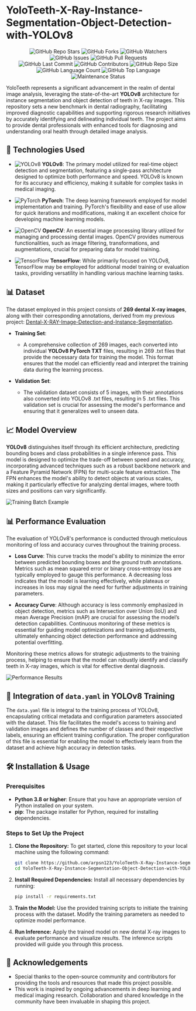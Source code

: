 # YoloTeeth-X-Ray-Instance-Segmentation-Object-Detection-with-YOLOv8

<!-- Repository Overview Badges -->
<div align="center">
    <img src="https://img.shields.io/github/stars/arpsn123/YoloTeeth-X-Ray-Instance-Segmentation-Object-Detection-with-YOLOv8?style=for-the-badge&logo=github&logoColor=white&color=ffca28" alt="GitHub Repo Stars">
    <img src="https://img.shields.io/github/forks/arpsn123/YoloTeeth-X-Ray-Instance-Segmentation-Object-Detection-with-YOLOv8?style=for-the-badge&logo=github&logoColor=white&color=00aaff" alt="GitHub Forks">
    <img src="https://img.shields.io/github/watchers/arpsn123/YoloTeeth-X-Ray-Instance-Segmentation-Object-Detection-with-YOLOv8?style=for-the-badge&logo=github&logoColor=white&color=00e676" alt="GitHub Watchers">
</div>

<!-- Issue & Pull Request Badges -->
<div align="center">
    <img src="https://img.shields.io/github/issues/arpsn123/YoloTeeth-X-Ray-Instance-Segmentation-Object-Detection-with-YOLOv8?style=for-the-badge&logo=github&logoColor=white&color=ea4335" alt="GitHub Issues">
    <img src="https://img.shields.io/github/issues-pr/arpsn123/YoloTeeth-X-Ray-Instance-Segmentation-Object-Detection-with-YOLOv8?style=for-the-badge&logo=github&logoColor=white&color=ff9100" alt="GitHub Pull Requests">
</div>

<!-- Repository Activity & Stats Badges -->
<div align="center">
    <img src="https://img.shields.io/github/last-commit/arpsn123/YoloTeeth-X-Ray-Instance-Segmentation-Object-Detection-with-YOLOv8?style=for-the-badge&logo=github&logoColor=white&color=673ab7" alt="GitHub Last Commit">
    <img src="https://img.shields.io/github/contributors/arpsn123/YoloTeeth-X-Ray-Instance-Segmentation-Object-Detection-with-YOLOv8?style=for-the-badge&logo=github&logoColor=white&color=388e3c" alt="GitHub Contributors">
    <img src="https://img.shields.io/github/repo-size/arpsn123/YoloTeeth-X-Ray-Instance-Segmentation-Object-Detection-with-YOLOv8?style=for-the-badge&logo=github&logoColor=white&color=303f9f" alt="GitHub Repo Size">
</div>

<!-- Language & Code Style Badges -->
<div align="center">
    <img src="https://img.shields.io/github/languages/count/arpsn123/YoloTeeth-X-Ray-Instance-Segmentation-Object-Detection-with-YOLOv8?style=for-the-badge&logo=github&logoColor=white&color=607d8b" alt="GitHub Language Count">
    <img src="https://img.shields.io/github/languages/top/arpsn123/YoloTeeth-X-Ray-Instance-Segmentation-Object-Detection-with-YOLOv8?style=for-the-badge&logo=github&logoColor=white&color=4caf50" alt="GitHub Top Language">
</div>

<!-- Maintenance Status Badge -->
<div align="center">
    <img src="https://img.shields.io/badge/Maintenance-%20Active-brightgreen?style=for-the-badge&logo=github&logoColor=white" alt="Maintenance Status">
</div>



YoloTeeth represents a significant advancement in the realm of dental image analysis, leveraging the state-of-the-art **YOLOv8** architecture for instance segmentation and object detection of teeth in X-ray images. This repository sets a new benchmark in dental radiography, facilitating improved diagnostic capabilities and supporting rigorous research initiatives by accurately identifying and delineating individual teeth. The project aims to provide dental professionals with enhanced tools for diagnosing and understanding oral health through detailed image analysis.

## 🚀 Technologies Used

- ![YOLOv8](https://img.shields.io/badge/yolov8-0.1.0-orange.svg) **YOLOv8**: The primary model utilized for real-time object detection and segmentation, featuring a single-pass architecture designed to optimize both performance and speed. YOLOv8 is known for its accuracy and efficiency, making it suitable for complex tasks in medical imaging.
  


- ![PyTorch](https://img.shields.io/badge/pytorch-1.9.0-red.svg) **PyTorch**: The deep learning framework employed for model implementation and training. PyTorch's flexibility and ease of use allow for quick iterations and modifications, making it an excellent choice for developing machine learning models.


- ![OpenCV](https://img.shields.io/badge/opencv-4.5.1-brightgreen.svg) **OpenCV**: An essential image processing library utilized for managing and processing dental images. OpenCV provides numerous functionalities, such as image filtering, transformations, and augmentations, crucial for preparing data for model training.


- ![TensorFlow](https://img.shields.io/badge/tensorflow-2.6.0-lightgrey.svg) **TensorFlow**: While primarily focused on YOLOv8, TensorFlow may be employed for additional model training or evaluation tasks, providing versatility in handling various machine learning tasks.



## 📊 Dataset

The dataset employed in this project consists of **269 dental X-ray images**, along with their corresponding annotations, derived from my previous project: [Dental-X-RAY-Image-Detection-and-Instance-Segmentation](https://github.com/arpsn123/Dental-X-RAY-Image-Detection-and-Instance-Segmentation.git).

- **Training Set**: 
  - A comprehensive collection of 269 images, each converted into individual **YOLOv8 PyTorch TXT** files, resulting in 269 .txt files that provide the necessary data for training the model. This format ensures that the model can efficiently read and interpret the training data during the learning process.

- **Validation Set**: 
  - The validation dataset consists of 5 images, with their annotations also converted into YOLOv8 .txt files, resulting in 5 .txt files. This validation set is crucial for assessing the model's performance and ensuring that it generalizes well to unseen data.

## 📈 Model Overview

**YOLOv8** distinguishes itself through its efficient architecture, predicting bounding boxes and class probabilities in a single inference pass. This model is designed to optimize the trade-off between speed and accuracy, incorporating advanced techniques such as a robust backbone network and a Feature Pyramid Network (FPN) for multi-scale feature extraction. The FPN enhances the model's ability to detect objects at various scales, making it particularly effective for analyzing dental images, where tooth sizes and positions can vary significantly.

![Training Batch Example](https://github.com/arpsn123/YoloTeeth-X-Ray-Instance-Segmentation-Object-Detection-with-YOLOv8/assets/112195431/279db196-66e0-4da9-a69d-84c7a4498873)

## 📊 Performance Evaluation

The evaluation of YOLOv8's performance is conducted through meticulous monitoring of loss and accuracy curves throughout the training process.

- **Loss Curve**: This curve tracks the model's ability to minimize the error between predicted bounding boxes and the ground truth annotations. Metrics such as mean squared error or binary cross-entropy loss are typically employed to gauge this performance. A decreasing loss indicates that the model is learning effectively, while plateaus or increases in loss may signal the need for further adjustments in training parameters.

- **Accuracy Curve**: Although accuracy is less commonly emphasized in object detection, metrics such as Intersection over Union (IoU) and mean Average Precision (mAP) are crucial for assessing the model’s detection capabilities. Continuous monitoring of these metrics is essential for guiding model optimizations and training adjustments, ultimately enhancing object detection performance and addressing potential overfitting.

Monitoring these metrics allows for strategic adjustments to the training process, helping to ensure that the model can robustly identify and classify teeth in X-ray images, which is vital for effective dental diagnosis.

![Performance Results](https://github.com/arpsn123/YoloTeeth-X-Ray-Instance-Segmentation-Object-Detection-with-YOLOv8/assets/112195431/24ecb4c0-724a-4ee8-bb94-95896471b61d)

## 📁 Integration of `data.yaml` in YOLOv8 Training

The `data.yaml` file is integral to the training process of YOLOv8, encapsulating critical metadata and configuration parameters associated with the dataset. This file facilitates the model's access to training and validation images and defines the number of classes and their respective labels, ensuring an efficient training configuration. The proper configuration of this file is essential for enabling the model to effectively learn from the dataset and achieve high accuracy in detection tasks.

## 🛠️ Installation & Usage

### Prerequisites
- **Python 3.8 or higher**: Ensure that you have an appropriate version of Python installed on your system.
- **pip**: The package installer for Python, required for installing dependencies.

### Steps to Set Up the Project

1. **Clone the Repository:**
   To get started, clone this repository to your local machine using the following command:
   ```bash
   git clone https://github.com/arpsn123/YoloTeeth-X-Ray-Instance-Segmentation-Object-Detection-with-YOLOv8.git
   cd YoloTeeth-X-Ray-Instance-Segmentation-Object-Detection-with-YOLOv8
   ```

2. **Install Required Dependencies:**
   Install all necessary dependencies by running:
   ```bash
   pip install -r requirements.txt
   ```

3. **Train the Model:**
   Use the provided training scripts to initiate the training process with the dataset. Modify the training parameters as needed to optimize model performance.

4. **Run Inference:**
   Apply the trained model on new dental X-ray images to evaluate performance and visualize results. The inference scripts provided will guide you through this process.

## 🌟 Acknowledgements

- Special thanks to the open-source community and contributors for providing the tools and resources that made this project possible.
- This work is inspired by ongoing advancements in deep learning and medical imaging research. Collaboration and shared knowledge in the community have been invaluable in shaping this project.


